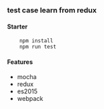 ### test case learn from redux

#### Starter

```
    npm install
    npm run test
```

#### Features

* mocha
* redux
* es2015
* webpack

